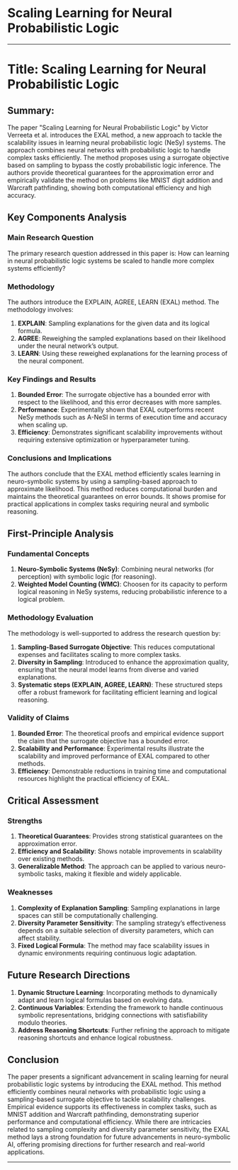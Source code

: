 # Scaling Learning for Neural Probabilistic Logic

___

# Title: Scaling Learning for Neural Probabilistic Logic

## Summary:
The paper "Scaling Learning for Neural Probabilistic Logic" by Victor Verreeta et al. introduces the EXAL method, a new approach to tackle the scalability issues in learning neural probabilistic logic (NeSy) systems. The approach combines neural networks with probabilistic logic to handle complex tasks efficiently. The method proposes using a surrogate objective based on sampling to bypass the costly probabilistic logic inference. The authors provide theoretical guarantees for the approximation error and empirically validate the method on problems like MNIST digit addition and Warcraft pathfinding, showing both computational efficiency and high accuracy.

## Key Components Analysis

### Main Research Question
The primary research question addressed in this paper is: How can learning in neural probabilistic logic systems be scaled to handle more complex systems efficiently?

### Methodology
The authors introduce the EXPLAIN, AGREE, LEARN (EXAL) method. The methodology involves:
1. **EXPLAIN**: Sampling explanations for the given data and its logical formula. 
2. **AGREE**: Reweighing the sampled explanations based on their likelihood under the neural network’s output.
3. **LEARN**: Using these reweighed explanations for the learning process of the neural component.

### Key Findings and Results
1. **Bounded Error**: The surrogate objective has a bounded error with respect to the likelihood, and this error decreases with more samples.
2. **Performance**: Experimentally shown that EXAL outperforms recent NeSy methods such as A-NeSI in terms of execution time and accuracy when scaling up.
3. **Efficiency**: Demonstrates significant scalability improvements without requiring extensive optimization or hyperparameter tuning.

### Conclusions and Implications
The authors conclude that the EXAL method efficiently scales learning in neuro-symbolic systems by using a sampling-based approach to approximate likelihood. This method reduces computational burden and maintains the theoretical guarantees on error bounds. It shows promise for practical applications in complex tasks requiring neural and symbolic reasoning.

## First-Principle Analysis

### Fundamental Concepts
1. **Neuro-Symbolic Systems (NeSy)**: Combining neural networks (for perception) with symbolic logic (for reasoning).
2. **Weighted Model Counting (WMC)**: Choosen for its capacity to perform logical reasoning in NeSy systems, reducing probabilistic inference to a logical problem.

### Methodology Evaluation
The methodology is well-supported to address the research question by:
1. **Sampling-Based Surrogate Objective**: This reduces computational expenses and facilitates scaling to more complex tasks.
2. **Diversity in Sampling**: Introduced to enhance the approximation quality, ensuring that the neural model learns from diverse and varied explanations.
3. **Systematic steps (EXPLAIN, AGREE, LEARN)**: These structured steps offer a robust framework for facilitating efficient learning and logical reasoning.

### Validity of Claims

1. **Bounded Error**: The theoretical proofs and empirical evidence support the claim that the surrogate objective has a bounded error.
2. **Scalability and Performance**: Experimental results illustrate the scalability and improved performance of EXAL compared to other methods.
3. **Efficiency**: Demonstrable reductions in training time and computational resources highlight the practical efficiency of EXAL.

## Critical Assessment

### Strengths
1. **Theoretical Guarantees**: Provides strong statistical guarantees on the approximation error.
2. **Efficiency and Scalability**: Shows notable improvements in scalability over existing methods.
3. **Generalizable Method**: The approach can be applied to various neuro-symbolic tasks, making it flexible and widely applicable.

### Weaknesses
1. **Complexity of Explanation Sampling**: Sampling explanations in large spaces can still be computationally challenging.
2. **Diversity Parameter Sensitivity**: The sampling strategy’s effectiveness depends on a suitable selection of diversity parameters, which can affect stability.
3. **Fixed Logical Formula**: The method may face scalability issues in dynamic environments requiring continuous logic adaptation.

## Future Research Directions

1. **Dynamic Structure Learning**: Incorporating methods to dynamically adapt and learn logical formulas based on evolving data.
2. **Continuous Variables**: Extending the framework to handle continuous symbolic representations, bridging connections with satisfiability modulo theories.
3. **Address Reasoning Shortcuts**: Further refining the approach to mitigate reasoning shortcuts and enhance logical robustness.

## Conclusion

The paper presents a significant advancement in scaling learning for neural probabilistic logic systems by introducing the EXAL method. This method efficiently combines neural networks with probabilistic logic using a sampling-based surrogate objective to tackle scalability challenges. Empirical evidence supports its effectiveness in complex tasks, such as MNIST addition and Warcraft pathfinding, demonstrating superior performance and computational efficiency. While there are intricacies related to sampling complexity and diversity parameter sensitivity, the EXAL method lays a strong foundation for future advancements in neuro-symbolic AI, offering promising directions for further research and real-world applications.

___